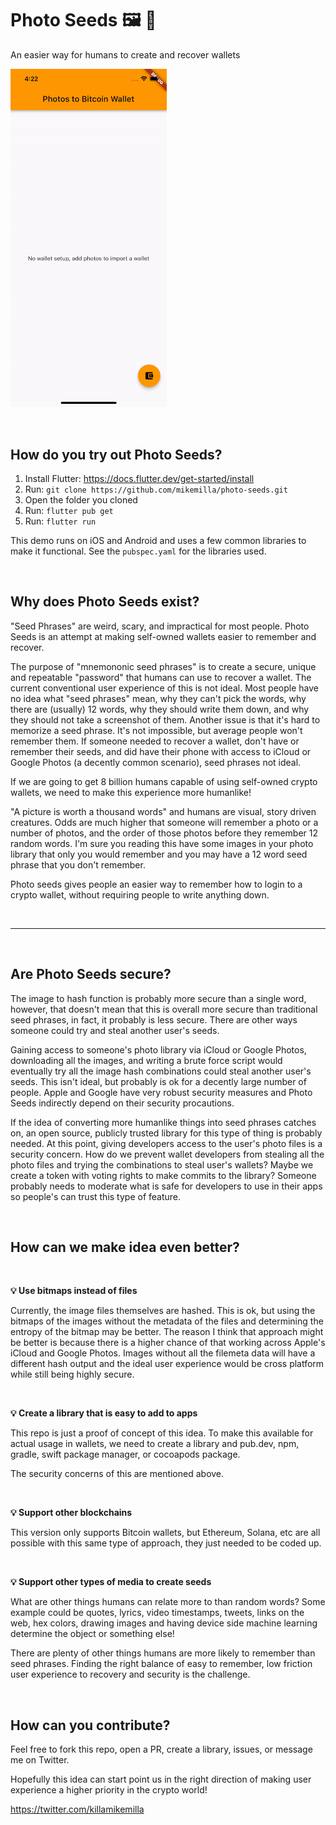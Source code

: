 # Photo Seeds 🖼 🌱

An easier way for humans to create and recover wallets

[<img src="https://raw.githubusercontent.com/mikemilla/photo-seeds/master/demo.gif" width="250"/>](https://raw.githubusercontent.com/mikemilla/photo-seeds/master/demo.gif)

&nbsp;

## How do you try out Photo Seeds?

1. Install Flutter: https://docs.flutter.dev/get-started/install
2. Run: `git clone https://github.com/mikemilla/photo-seeds.git`
3. Open the folder you cloned
4. Run: `flutter pub get`
4. Run: `flutter run`

This demo runs on iOS and Android and uses a few common libraries to make it functional. See the `pubspec.yaml` for the libraries used.

&nbsp;

## Why does Photo Seeds exist?

"Seed Phrases" are weird, scary, and impractical for most people. Photo Seeds is an attempt at making self-owned wallets easier to remember and recover.

The purpose of "mnemononic seed phrases" is to create a secure, unique and repeatable "password" that humans can use to recover a wallet. The current conventional user experience of this is not ideal. Most people have no idea what "seed phrases" mean, why they can't pick the words, why there are (usually) 12 words, why they should write them down, and why they should not take a screenshot of them. Another issue is that it's hard to memorize a seed phrase. It's not impossible, but average people won't remember them. If someone needed to recover a wallet, don't have or remember their seeds, and did have their phone with access to iCloud or Google Photos (a decently common scenario), seed phrases not ideal.

If we are going to get 8 billion humans capable of using self-owned crypto wallets, we need to make this experience more humanlike!

"A picture is worth a thousand words" and humans are visual, story driven creatures. Odds are much higher that someone will remember a photo or a number of photos, and the order of those photos before they remember 12 random words. I'm sure you reading this have some images in your photo library that only you would remember and you may have a 12 word seed phrase that you don't remember.

Photo seeds gives people an easier way to remember how to login to a crypto wallet, without requiring people to write anything down.

&nbsp;

---

&nbsp;

## Are Photo Seeds secure?

The image to hash function is probably more secure than a single word, however, that doesn't mean that this is overall more secure than traditional seed phrases, in fact, it probably is less secure. There are other ways someone could try and steal another user's seeds.

Gaining access to someone's photo library via iCloud or Google Photos, downloading all the images, and writing a brute force script would eventually try all the image hash combinations could steal another user's seeds. This isn't ideal, but probably is ok for a decently large number of people. Apple and Google have very robust security measures and Photo Seeds indirectly depend on their security procautions.

If the idea of converting more humanlike things into seed phrases catches on, an open source, publicly trusted library for this type of thing is probably needed. At this point, giving developers access to the user's photo files is a security concern. How do we prevent wallet developers from stealing all the photo files and trying the combinations to steal user's wallets? Maybe we create a token with voting rights to make commits to the library? Someone probably needs to moderate what is safe for developers to use in their apps so people's can trust this type of feature.

&nbsp;

## How can we make idea even better?

&nbsp;

<b>💡 Use bitmaps instead of files</b>

Currently, the image files themselves are hashed. This is ok, but using the bitmaps of the images without the metadata of the files and determining the entropy of the bitmap may be better. The reason I think that approach might be better is because there is a higher chance of that working across Apple's iCloud and Google Photos. Images without all the filemeta data will have a different hash output and the ideal user experience would be cross platform while still being highly secure.

&nbsp;

<b>💡 Create a library that is easy to add to apps</b>

This repo is just a proof of concept of this idea. To make this available for actual usage in wallets, we need to create a library and pub.dev, npm, gradle, swift package manager, or cocoapods package.

The security concerns of this are mentioned above.

&nbsp;

<b>💡 Support other blockchains</b>

This version only supports Bitcoin wallets, but Ethereum, Solana, etc are all possible with this same type of approach, they just needed to be coded up.

&nbsp;

<b>💡 Support other types of media to create seeds</b>

What are other things humans can relate more to than random words? Some example could be quotes, lyrics, video timestamps, tweets, links on the web, hex colors, drawing images and having device side machine learning determine the object or something else!

There are plenty of other things humans are more likely to remember than seed phrases. Finding the right balance of easy to remember, low friction user experience to recovery and security is the challenge.

&nbsp;

## How can you contribute?

Feel free to fork this repo, open a PR, create a library, issues, or message me on Twitter.

Hopefully this idea can start point us in the right direction of making user experience a higher priority in the crypto world!

https://twitter.com/killamikemilla
